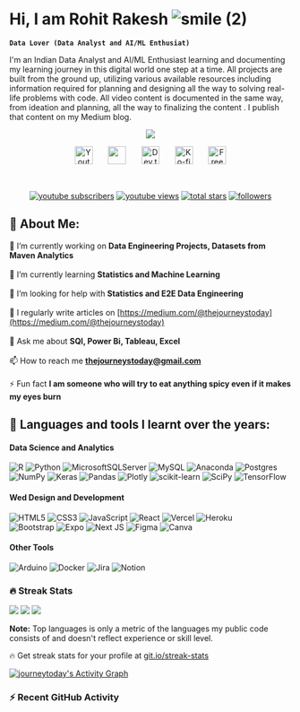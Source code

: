 
# Hi, I am Rohit Rakesh ![smile (2)](https://user-images.githubusercontent.com/130208248/230728185-c9965c81-3d97-44b0-9460-3eafebbd2e02.png)  
**`Data Lover (Data Analyst and AI/ML Enthusiat)`**

I'm an Indian Data Analyst and AI/ML Enthusiast learning and documenting my learning journey in this digital world one step at a time. All  projects are built from the ground up, utilizing various available resources including information required for planning and designing all the way to solving real-life problems with code. All video content is documented in the same way, from ideation and planning, all the way to finalizing the content . I publish that content on my Medium blog. 


<p align="center">
  <!-- Typing SVG by DenverCoder1 - https://github.com/DenverCoder1/readme-typing-svg -->
  <a href="https://github.com/DenverCoder1/readme-typing-svg">
    <img src="https://readme-typing-svg.demolab.com/?lines= Data Analyst;ML and AI%20Enthusiast;10%2B%2+ years%20of%20coding%20experience;Always%20learning%20new%20things&font=Fira%20Code&center=true&width=440&height=45&color=f75c7e&vCenter=true&pause=1000&size=22" /></a>
</p>

<!-- Social icons section -->
<p align="center">
  <a href="https://www.youtube.com/c/DevProTips"><img width="32px" alt="Youtube" title="Youtube" src="https://i.imgur.com/qiXu7b2.png"/></a>
  &#8287;&#8287;&#8287;&#8287;&#8287;
  <a href="https://discord.gg/fPrdqh3Zfu" alt="Discord" title="Dev Pro Tips Discord Server"><img width="32px" src="https://i.imgur.com/OViZO8J.png"/></a>
  &#8287;&#8287;&#8287;&#8287;&#8287;
  <a href="https://dev.to/denvercoder1"><img width="32px" alt="Dev.to" title="DenverCoder1 Dev.to" src="https://i.imgur.com/mVm29vK.png"></a>
  &#8287;&#8287;&#8287;&#8287;&#8287;
  <a href="https://ko-fi.com/jlawrence"><img width="32px" alt="Ko-fi" title="Buy me a coffee" src="https://i.imgur.com/PpLeD3K.png"/></a>
  &#8287;&#8287;&#8287;&#8287;&#8287;
  <a href="http://eyl327.mywebcommunity.org/promos/"><img width="32px" alt="Free Stuff" title="Free gifts for you" src="https://i.imgur.com/0uVwkoZ.png"/></a>
</p>

<br/>

<!-- Social badges section -->
<!-- Badges with custom icons - https://github.com/DenverCoder1/custom-icon-badges -->
<!-- View counter - https://github.com/DenverCoder1/Simple-View-Counter -->
<p align="center">
  <a href="https://www.youtube.com/channel/UCn-NyeA3D46wKQX84SQRXlw?sub_confirmation=1">
    <img alt="youtube subscribers" title="Subscribe to my YouTube channel" src="https://custom-icon-badges.demolab.com/badge/-0%20-red?&label=SUBSCRIBE&logo=video&logoColor=white&style=for-the-badge&labelColor=CE4630"/></a>
  <a href="https://www.youtube.com/channel/UCn-NyeA3D46wKQX84SQRXlw">
    <img alt="youtube views" title="YouTube views" src="https://custom-icon-badges.demolab.com/badge/-0%20-%23E1AD0E?&label=VIEWS&logo=eye&logoColor=white&style=for-the-badge&labelColor=C79600"/></a> 
  <a href="https://github.com/journeytoday?tab=repositories&sort=stargazers">
    <img alt="total stars" title="Total stars on GitHub" src="https://custom-icon-badges.demolab.com/github/stars/journeytoday?color=55960c&style=for-the-badge&labelColor=488207&logo=star"/></a>
  <a href="https://github.com/journeytoday?tab=followers">
    <img alt="followers" title="Follow me on Github" src="https://custom-icon-badges.demolab.com/github/followers/journeytoday?color=236ad3&labelColor=1155ba&style=for-the-badge&logo=person-add&label=Follow&logoColor=white"/></a>
 </p>
 
 ## 💫 About Me:
🔭 I’m currently working on **Data Engineering Projects, Datasets from Maven Analytics**<br><br>🌱 I’m currently learning **Statistics and Machine Learning**<br><br> 🤝 I’m looking for help with **Statistics and E2E Data Engineering**<br><br> 📝 I regularly write articles on [https://medium.com/@thejourneystoday](https://medium.com/@thejourneystoday)<br><br> 💬 Ask me about **SQl, Power Bi, Tableau, Excel**<br><br> 📫 How to reach me **thejourneystoday@gmail.com**<br><br> ⚡ Fun fact **I am someone who will try to eat anything spicy even if it makes my eyes burn**



## 🧰 Languages and tools I learnt over the years:

#### Data Science and Analytics 
 
![R](https://img.shields.io/badge/r-%23276DC3.svg?style=for-the-badge&logo=r&logoColor=white) 
![Python](https://img.shields.io/badge/python-3670A0?style=for-the-badge&logo=python&logoColor=ffdd54) 
![MicrosoftSQLServer](https://img.shields.io/badge/Microsoft%20SQL%20Sever-CC2927?style=for-the-badge&logo=microsoft%20sql%20server&logoColor=white) 
![MySQL](https://img.shields.io/badge/mysql-%2300f.svg?style=for-the-badge&logo=mysql&logoColor=white) 
![Anaconda](https://img.shields.io/badge/Anaconda-%2344A833.svg?style=for-the-badge&logo=anaconda&logoColor=white)
![Postgres](https://img.shields.io/badge/postgres-%23316192.svg?style=for-the-badge&logo=postgresql&logoColor=white)
![NumPy](https://img.shields.io/badge/numpy-%23013243.svg?style=for-the-badge&logo=numpy&logoColor=white) 
![Keras](https://img.shields.io/badge/Keras-%23D00000.svg?style=for-the-badge&logo=Keras&logoColor=white) 
![Pandas](https://img.shields.io/badge/pandas-%23150458.svg?style=for-the-badge&logo=pandas&logoColor=white) 
![Plotly](https://img.shields.io/badge/Plotly-%233F4F75.svg?style=for-the-badge&logo=plotly&logoColor=white) 
![scikit-learn](https://img.shields.io/badge/scikit--learn-%23F7931E.svg?style=for-the-badge&logo=scikit-learn&logoColor=white) 
![SciPy](https://img.shields.io/badge/SciPy-%230C55A5.svg?style=for-the-badge&logo=scipy&logoColor=%white) 
![TensorFlow](https://img.shields.io/badge/TensorFlow-%23FF6F00.svg?style=for-the-badge&logo=TensorFlow&logoColor=white) 

#### Wed Design and Development

![HTML5](https://img.shields.io/badge/html5-%23E34F26.svg?style=for-the-badge&logo=html5&logoColor=white) 
![CSS3](https://img.shields.io/badge/css3-%231572B6.svg?style=for-the-badge&logo=css3&logoColor=white) 
![JavaScript](https://img.shields.io/badge/javascript-%23323330.svg?style=for-the-badge&logo=javascript&logoColor=%23F7DF1E) 
![React](https://img.shields.io/badge/react-%2320232a.svg?style=for-the-badge&logo=react&logoColor=%2361DAFB) 
![Vercel](https://img.shields.io/badge/vercel-%23000000.svg?style=for-the-badge&logo=vercel&logoColor=white) 
![Heroku](https://img.shields.io/badge/heroku-%23430098.svg?style=for-the-badge&logo=heroku&logoColor=white)  
![Bootstrap](https://img.shields.io/badge/bootstrap-%23563D7C.svg?style=for-the-badge&logo=bootstrap&logoColor=white) 
![Expo](https://img.shields.io/badge/expo-1C1E24?style=for-the-badge&logo=expo&logoColor=#D04A37) 
![Next JS](https://img.shields.io/badge/Next-black?style=for-the-badge&logo=next.js&logoColor=white) 
![Figma](https://img.shields.io/badge/figma-%23F24E1E.svg?style=for-the-badge&logo=figma&logoColor=white) 
![Canva](https://img.shields.io/badge/Canva-%2300C4CC.svg?style=for-the-badge&logo=Canva&logoColor=white) 

#### Other Tools

![Arduino](https://img.shields.io/badge/-Arduino-00979D?style=for-the-badge&logo=Arduino&logoColor=white) 
![Docker](https://img.shields.io/badge/docker-%230db7ed.svg?style=for-the-badge&logo=docker&logoColor=white) 
![Jira](https://img.shields.io/badge/jira-%230A0FFF.svg?style=for-the-badge&logo=jira&logoColor=white) 
![Notion](https://img.shields.io/badge/Notion-%23000000.svg?style=for-the-badge&logo=notion&logoColor=white) 

  <h3>🔥 Streak Stats</h3>
  
  <!-- GitHub Readme Streak Stats - https://github.com/DenverCoder1/github-readme-streak-stats -->

![](https://github-readme-stats.vercel.app/api?username=journeytoday&theme=dark&hide_border=false&include_all_commits=true&count_private=true)
![](https://github-readme-streak-stats.herokuapp.com/?user=journeytoday&theme=dark&hide_border=false)
![](https://github-readme-stats.vercel.app/api/top-langs/?username=journeytoday&theme=dark&hide_border=false&include_all_commits=true&count_private=true&layout=compact)

<b>Note:</b> Top languages is only a metric of the languages my public code consists of and doesn't reflect experience or skill level.
<p>🔥 Get streak stats for your profile at <a href="https://git.io/streak-stats">git.io/streak-stats</a></p>
 


 

 
  
  <!-- https://github.com/ashutosh00710/github-readme-activity-graph -->

  <a href="https://github.com/ashutosh00710/github-readme-activity-graph"><img alt="journeytoday's Activity Graph" src="https://github-readme-activity-graph.cyclic.app/graph/?username=journeytoday&bg_color=1F222E&color=F8D866&line=F85D7F&point=FFFFFF&hide_border=true" /></a>

  <h3>⚡ Recent GitHub Activity</h3>
